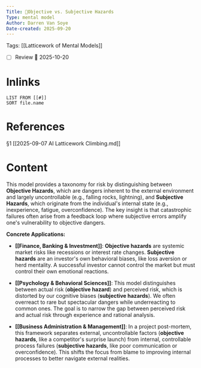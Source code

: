 ```yaml
---
Title: 🧩Objective vs. Subjective Hazards
Type: mental model 
Author: Darren Van Soye 
Date-created: 2025-09-20
---
```

Tags: [[Latticework of Mental Models]]

- [ ] Review 📅 2025-10-20
    
# Inlinks

```dataview
LIST FROM [[#]]
SORT file.name
```

# References

§1 [[2025-09-07 AI Latticework Climbing.md]]

# Content

This model provides a taxonomy for risk by distinguishing between **Objective Hazards**, which are dangers inherent to the external environment and largely uncontrollable (e.g., falling rocks, lightning), and **Subjective Hazards**, which originate from the individual's internal state (e.g., inexperience, fatigue, overconfidence). The key insight is that catastrophic failures often arise from a feedback loop where subjective errors amplify one's vulnerability to objective dangers.

**Concrete Applications:**

- **[[Finance, Banking & Investment]]**: **Objective hazards** are systemic market risks like recessions or interest rate changes. **Subjective hazards** are an investor's own behavioral biases, like loss aversion or herd mentality. A successful investor cannot control the market but must control their own emotional reactions.
    
- **[[Psychology & Behavioral Sciences]]**: This model distinguishes between actual risk (**objective hazard**) and perceived risk, which is distorted by our cognitive biases (**subjective hazards**). We often overreact to rare but spectacular dangers while underreacting to common ones. The goal is to narrow the gap between perceived risk and actual risk through experience and rational analysis.
    
- **[[Business Administration & Management]]**: In a project post-mortem, this framework separates external, uncontrollable factors (**objective hazards**, like a competitor's surprise launch) from internal, controllable process failures (**subjective hazards**, like poor communication or overconfidence). This shifts the focus from blame to improving internal processes to better navigate external realities.
